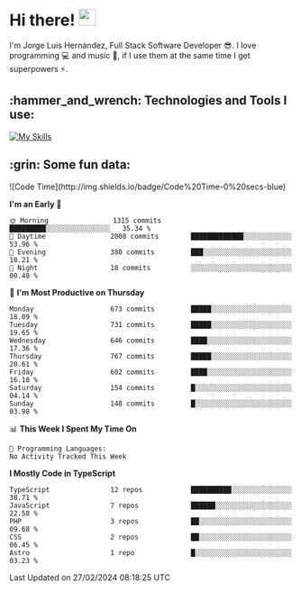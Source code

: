 <h1 align="left">
 <abc>
  <br>Hi there! <img src="https://user-images.githubusercontent.com/42378118/110234147-e3259600-7f4e-11eb-95be-0c4047144dea.gif" width="30"><br>
 </abc>
</h1>

I'm Jorge Luis Hernández, Full Stack Software Developer :sunglasses:. I love programming :computer: and music :musical_score:, if I use them at the same time I get superpowers :zap:. 


<h2 align="left">:hammer_and_wrench: Technologies and Tools I use:</h2>

[![My Skills](https://skillicons.dev/icons?i=js,ts,html,css,py,vue,react,next,nest,postgres,mysql)](https://skillicons.dev)

<h2 align="left">:grin: Some fun data:</h2>
<!--START_SECTION:waka-->
![Code Time](http://img.shields.io/badge/Code%20Time-0%20secs-blue)

**I'm an Early 🐤** 

```text
🌞 Morning                1315 commits        █████████░░░░░░░░░░░░░░░░   35.34 % 
🌆 Daytime                2008 commits        █████████████░░░░░░░░░░░░   53.96 % 
🌃 Evening                380 commits         ███░░░░░░░░░░░░░░░░░░░░░░   10.21 % 
🌙 Night                  18 commits          ░░░░░░░░░░░░░░░░░░░░░░░░░   00.48 % 
```
📅 **I'm Most Productive on Thursday** 

```text
Monday                   673 commits         █████░░░░░░░░░░░░░░░░░░░░   18.09 % 
Tuesday                  731 commits         █████░░░░░░░░░░░░░░░░░░░░   19.65 % 
Wednesday                646 commits         ████░░░░░░░░░░░░░░░░░░░░░   17.36 % 
Thursday                 767 commits         █████░░░░░░░░░░░░░░░░░░░░   20.61 % 
Friday                   602 commits         ████░░░░░░░░░░░░░░░░░░░░░   16.18 % 
Saturday                 154 commits         █░░░░░░░░░░░░░░░░░░░░░░░░   04.14 % 
Sunday                   148 commits         █░░░░░░░░░░░░░░░░░░░░░░░░   03.98 % 
```


📊 **This Week I Spent My Time On** 

```text
💬 Programming Languages: 
No Activity Tracked This Week
```

**I Mostly Code in TypeScript** 

```text
TypeScript               12 repos            ██████████░░░░░░░░░░░░░░░   38.71 % 
JavaScript               7 repos             ██████░░░░░░░░░░░░░░░░░░░   22.58 % 
PHP                      3 repos             ██░░░░░░░░░░░░░░░░░░░░░░░   09.68 % 
CSS                      2 repos             ██░░░░░░░░░░░░░░░░░░░░░░░   06.45 % 
Astro                    1 repo              █░░░░░░░░░░░░░░░░░░░░░░░░   03.23 % 
```




 Last Updated on 27/02/2024 08:18:25 UTC
<!--END_SECTION:waka-->
